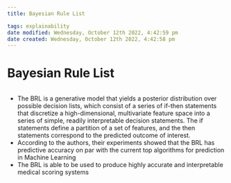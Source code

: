 ```yaml
---
title: Bayesian Rule List

tags: explainability 
date modified: Wednesday, October 12th 2022, 4:42:59 pm
date created: Wednesday, October 12th 2022, 4:42:58 pm
---
```


# Bayesian Rule List
```toc
```

- The BRL is a generative model that yields a posterior distribution over possible decision lists, which consist of a series of if-then statements that discretize a high-dimensional, multivariate feature space into a series of simple, readily interpretable decision statements. The if statements define a partition of a set of features, and the then statements correspond to the predicted outcome of interest.
- According to the authors, their experiments showed that the BRL has predictive accuracy on par with the current top algorithms for prediction in Machine Learning
- The BRL is able to be used to produce highly accurate and interpretable medical scoring systems

